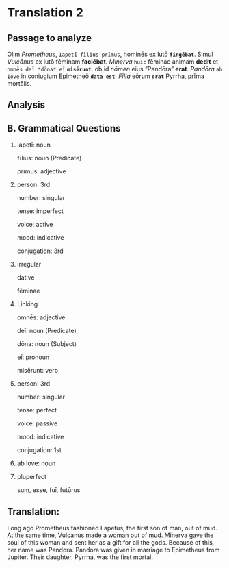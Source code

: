 # Translation 2

## **Passage to analyze**

Olim *Prometheus*, `Iapetī fīlius prīmus`, hominēs ex lutō **`fingēbat`**.
Simul *Vulcānus* ex lutō fēminam **faciēbat**.
*Minerva* `huic` fēminae animam **dedit** et `omnēs deī *dōna* eī` **`misērunt`**.
ob id *nōmen* eius “Pandōra” **erat**.
*Pandōra* `ab Iove` in coniugium Epimetheō **`data est`**.
*Fīlia* eōrum **`erat`** Pyrrha, prīma mortālis.

## **Analysis**

## B. Grammatical Questions

1. Iapetī: noun
   
   fīlius: noun (Predicate)
   
   prīmus: adjective

2. person: 3rd

   number: singular

   tense: imperfect

   voice: active

   mood: indicative

   conjugation: 3rd

3. irregular
 
   dative 
   
   fēminae

4. Linking
      
   omnēs: adjective
   
   deī: noun (Predicate)
   
   dōna: noun (Subject)
   
   eī: pronoun
   
   misērunt: verb

5. person: 3rd

   number: singular

   tense: perfect

   voice: passive

   mood: indicative

   conjugation: 1st

6. ab Iove: noun

7. pluperfect

   sum, esse, fuī, futūrus

## **Translation:**

Long ago Prometheus fashioned Lapetus, the first son of man, out of mud.
At the same time, Vulcanus made a woman out of mud.
Minerva gave the soul of this woman and sent her as a gift for all the gods.
Because of this, her name was Pandora.
Pandora was given in marriage to Epimetheus from Jupiter.
Their daughter, Pyrrha, was the first mortal.
